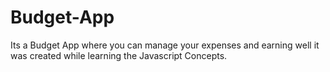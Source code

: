 # Budget-App

Its a Budget App where you can manage your expenses and earning well it was created while learning the Javascript Concepts.
